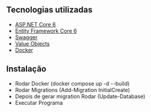 
## Tecnologias utilizadas

* [ASP.NET Core 6](https://docs.microsoft.com/en-us/aspnet/core/introduction-to-aspnet-core?view=aspnetcore-6.0)
* [Entity Framework Core 6](https://docs.microsoft.com/en-us/ef/core/)
* [Swagger](https://swagger.io/)
* [Value Objects](https://learn.microsoft.com/en-us/dotnet/architecture/microservices/microservice-ddd-cqrs-patterns/implement-value-objects)
* [Docker](https://www.docker.com/)

## Instalação 
* Rodar Docker  (docker compose up -d --build)
* Rodar Migrations (Add-Migration InitialCreate)
* Depois de gerar migration Rodar (Update-Database)
* Executar Programa 
